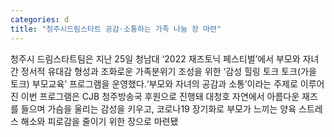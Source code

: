 ```yaml
---
categories: d
title: "청주시드림스타트 공감·소통하는 가족 나눔 장 마련"
---
```

청주시 드림스타트팀은 지난 25일 청남대 &lsquo;2022 재즈토닉 페스티벌&rsquo;에서 부모와 자녀 간 정서적 유대감 형성과 조화로운 가족분위기 조성을 위한 &lsquo;감성 힐링 토크 토크(가을 토크) 부모교육&rsquo; 프로그램을 운영했다.&lsquo;부모와 자녀의 공감과 소통&rsquo;이라는 주제로 이루어진 이번 프로그램은 CJB 청주방송국 후원으로 진행돼 대청호 자연에서 아름다운 재즈를 들으며 가슴을 울리는 감성을 키우고, 코로나19 장기화로 부모가 느끼는 양육 스트레스 해소와 피로감을 줄이기 위한 장으로 마련됐